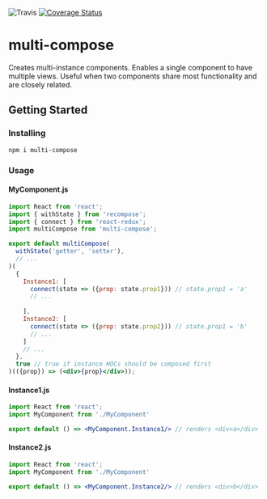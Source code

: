 ![Travis](https://travis-ci.org/rubixibuc/multi-compose.svg?branch=master) [![Coverage Status](https://coveralls.io/repos/github/rubixibuc/multi-compose/badge.svg)](https://coveralls.io/github/rubixibuc/multi-compose)

# multi-compose

Creates multi-instance components. 
Enables a single component to have multiple views. 
Useful when two components share most functionality and are closely related.

## Getting Started

### Installing

```text
npm i multi-compose
```

### Usage

#### MyComponent.js

```jsx harmony
import React from 'react';
import { withState } from 'recompose';
import { connect } from 'react-redux';
import multiCompose from 'multi-compose';

export default multiCompose(
  withState('getter', 'setter'),
  // ...
)(
  {
    Instance1: [
      connect(state => ({prop: state.prop1})) // state.prop1 = 'a'
      // ...
      
    ],
    Instance2: [
      connect(state => ({prop: state.prop2})) // state.prop1 = 'b'
      // ...
    ]
    // ...
  },
  true // true if instance HOCs should be composed first
)(({prop}) => (<div>{prop}</div>));
```

#### Instance1.js

```jsx harmony
import React from 'react';
import MyComponent from './MyComponent'

export default () => <MyComponent.Instance1/> // renders <div>a</div>
```

#### Instance2.js

```jsx harmony
import React from 'react';
import MyComponent from './MyComponent'

export default () => <MyComponent.Instance2/> // renders <div>b</div>
```